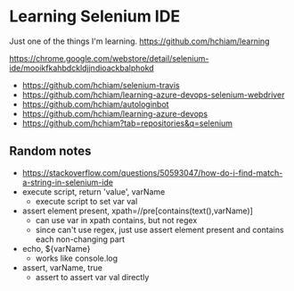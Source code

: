 # Learning Selenium IDE

Just one of the things I'm learning. <https://github.com/hchiam/learning>

<https://chrome.google.com/webstore/detail/selenium-ide/mooikfkahbdckldjjndioackbalphokd>

- <https://github.com/hchiam/selenium-travis>
- <https://github.com/hchiam/learning-azure-devops-selenium-webdriver>
- <https://github.com/hchiam/autologinbot>
- <https://github.com/hchiam/learning-azure-devops>
- <https://github.com/hchiam?tab=repositories&q=selenium>

## Random notes

- <https://stackoverflow.com/questions/50593047/how-do-i-find-match-a-string-in-selenium-ide>
- execute script, return 'value', varName
  - execute script to set var val
- assert element present,  xpath=//pre[contains(text(),varName)]
  - can use var in xpath contains, but not regex
  - since can't use regex, just use assert element present and contains each non-changing part
- echo, ${varName}
  - works like console.log
- assert, varName, true
  - assert to assert var val directly
